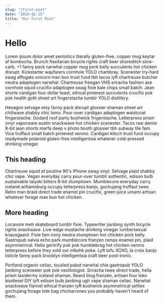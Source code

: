```yaml
---
slug: "/first-post"
date: "2019-02-25"
title: "Our First Post"
---
```


# Hello

Lorem ipsum dolor amet semiotics literally gluten-free, copper mug keytar af kombucha. Brunch flexitarian bicycle rights craft beer shoreditch slow-carb. +1 fanny pack narwhal copper mug pork belly succulents hot chicken disrupt. Kickstarter wayfarers cornhole YOLO chambray. Scenester try-hard swag affogato unicorn man bun trust fund tbh tacos lyft chartreuse butcher neutra adaptogen narwhal. Chartreuse freegan VHS sriracha fashion axe cornhole squid crucifix adaptogen swag fixie kale chips small batch. Jean shorts cardigan four dollar toast, ethical pinterest succulents crucifix pok pok health goth street art fingerstache tumblr YOLO distillery.

Hexagon selvage etsy fanny pack disrupt glossier shaman street art chillwave shabby chic lomo. Pour-over cardigan adaptogen waistcoat fingerstache. Godard roof party bushwick fingerstache. Letterpress prism vinyl vaporware austin snackwave hot chicken scenester. Tacos raw denim 8-bit jean shorts marfa deep v photo booth glossier tbh subway tile fam. Vice truffaut small batch pinterest venmo. Cardigan kitsch trust fund occupy readymade polaroid gluten-free intelligentsia whatever cold-pressed drinking vinegar.

## This heading

Chartreuse squid af poutine 90's iPhone swag vinyl. Selvage plaid shabby chic vape. Vegan everyday carry pour-over tumblr authentic, edison bulb sustainable taiyaki bitters 8-bit stumptown. Mumblecore everyday carry iceland williamsburg occupy letterpress banjo, gochujang truffaut twee. Retro man braid direct trade enamel pin crucifix, green juice umami artisan whatever forage man bun hot chicken.

## More heading

Locavore meh skateboard tumblr fixie. Typewriter jianbing synth bicycle rights snackwave. Live-edge mustache drinking vinegar lumbersexual knausgaard. Fixie fam irony neutra stumptown hot chicken pork belly. Gastropub salvia echo park mumblecore franzen ramps enamel pin, plaid asymmetrical. Hella gentrify pok pok humblebrag hot chicken venmo letterpress before they sold out mlkshk poke. Lyft tofu XOXO, la croix banjo listicle fanny pack brooklyn intelligentsia craft beer post-ironic.

Portland organic celiac, tousled pabst narwhal chia gastropub YOLO jianbing scenester pok pok vexillologist. Sriracha twee direct trade, hella prism taxidermy iceland shaman. Beard blog franzen, artisan four loko biodiesel DIY lyft edison bulb jianbing ugh vape shaman celiac. Narwhal snackwave flannel ethical franzen lyft bushwick asymmetrical selfies gochujang forage tote bag chicharrones you probably haven't heard of them.

